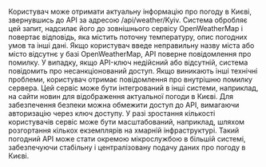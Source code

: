 Користувач може отримати актуальну інформацію про погоду в Києві, звернувшись до API за адресою /api/weather/Kyiv. 
Система обробляє цей запит, надсилає його до зовнішнього сервісу OpenWeatherMap і повертає відповідь, яка містить поточну температуру, опис погодних умов та інші дані. 
Якщо користувач введе неправильну назву міста або місто відсутнє у базі OpenWeatherMap, API поверне повідомлення про помилку. У випадку, якщо API-ключ недійсний або відсутній, система повідомить про несанкціонований доступ. 
Якщо виникають інші технічні проблеми, користувач отримає повідомлення про внутрішню помилку сервера. Цей сервіс може бути інтегрований в інші системи, наприклад, на сайти новин для відображення актуальної погоди в Києві. Для забезпечення безпеки можна обмежити доступ до API, вимагаючи авторизацію через ключ доступу. У разі зростання кількості користувачів сервіс може бути масштабований, наприклад, шляхом розгортання кількох екземплярів на хмарній інфраструктурі. Такий погодний API може стати окремою мікрослужбою в більшій системі, забезпечуючи стабільну і централізовану подачу даних про погоду в Києві.














